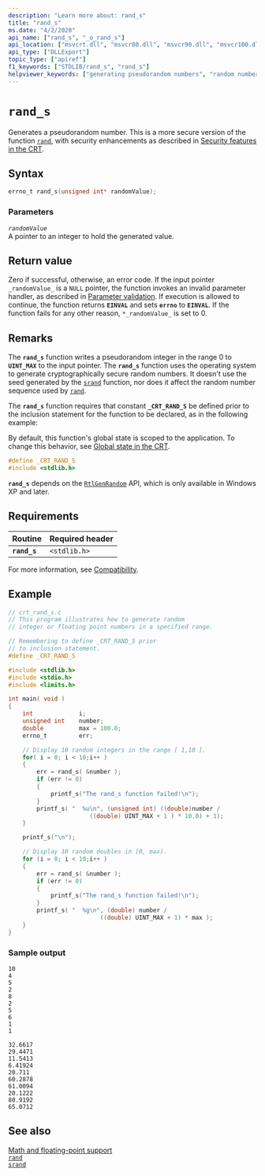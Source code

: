 ```yaml
---
description: "Learn more about: rand_s"
title: "rand_s"
ms.date: "4/2/2020"
api_name: ["rand_s", "_o_rand_s"]
api_location: ["msvcrt.dll", "msvcr80.dll", "msvcr90.dll", "msvcr100.dll", "msvcr100_clr0400.dll", "msvcr110.dll", "msvcr110_clr0400.dll", "msvcr120.dll", "msvcr120_clr0400.dll", "ucrtbase.dll", "api-ms-win-crt-utility-l1-1-0.dll", "api-ms-win-crt-private-l1-1-0.dll"]
api_type: ["DLLExport"]
topic_type: ["apiref"]
f1_keywords: ["STDLIB/rand_s", "rand_s"]
helpviewer_keywords: ["generating pseudorandom numbers", "random numbers, cryptographically secure", "random numbers, generating", "rand_s function", "numbers, pseudorandom", "cryptographically secure random numbers", "pseudorandom numbers", "numbers, generating pseudorandom"]
---
```

# `rand_s`

Generates a pseudorandom number. This is a more secure version of the function [`rand`](rand.md), with security enhancements as described in [Security features in the CRT](../security-features-in-the-crt.md).

## Syntax

```C
errno_t rand_s(unsigned int* randomValue);
```

### Parameters

*`randomValue`*\
A pointer to an integer to hold the generated value.

## Return value

Zero if successful, otherwise, an error code. If the input pointer `_randomValue_` is a `NULL` pointer, the function invokes an invalid parameter handler, as described in [Parameter validation](../parameter-validation.md). If execution is allowed to continue, the function returns **`EINVAL`** and sets **`errno`** to **`EINVAL`**. If the function fails for any other reason, `*_randomValue_` is set to 0.

## Remarks

The **`rand_s`** function writes a pseudorandom integer in the range 0 to **`UINT_MAX`** to the input pointer. The **`rand_s`** function uses the operating system to generate cryptographically secure random numbers. It doesn't use the seed generated by the [`srand`](srand.md) function, nor does it affect the random number sequence used by [`rand`](rand.md).

The **`rand_s`** function requires that constant **`_CRT_RAND_S`** be defined prior to the inclusion statement for the function to be declared, as in the following example:

By default, this function's global state is scoped to the application. To change this behavior, see [Global state in the CRT](../global-state.md).

```C
#define _CRT_RAND_S
#include <stdlib.h>
```

**`rand_s`** depends on the [`RtlGenRandom`](/windows/win32/api/ntsecapi/nf-ntsecapi-rtlgenrandom) API, which is only available in Windows XP and later.

## Requirements

|Routine|Required header|
|-------------|---------------------|
|**`rand_s`**|`<stdlib.h>`|

For more information, see [Compatibility](../compatibility.md).

## Example

```C
// crt_rand_s.c
// This program illustrates how to generate random
// integer or floating point numbers in a specified range.

// Remembering to define _CRT_RAND_S prior
// to inclusion statement.
#define _CRT_RAND_S

#include <stdlib.h>
#include <stdio.h>
#include <limits.h>

int main( void )
{
    int             i;
    unsigned int    number;
    double          max = 100.0;
    errno_t         err;

    // Display 10 random integers in the range [ 1,10 ].
    for( i = 0; i < 10;i++ )
    {
        err = rand_s( &number );
        if (err != 0)
        {
            printf_s("The rand_s function failed!\n");
        }
        printf_s( "  %u\n", (unsigned int) ((double)number /
                       ((double) UINT_MAX + 1 ) * 10.0) + 1);
    }

    printf_s("\n");

    // Display 10 random doubles in [0, max).
    for (i = 0; i < 10;i++ )
    {
        err = rand_s( &number );
        if (err != 0)
        {
            printf_s("The rand_s function failed!\n");
        }
        printf_s( "  %g\n", (double) number /
                          ((double) UINT_MAX + 1) * max );
    }
}
```

### Sample output

```Output
10
4
5
2
8
2
5
6
1
1

32.6617
29.4471
11.5413
6.41924
20.711
60.2878
61.0094
20.1222
80.9192
65.0712
```

## See also

[Math and floating-point support](../floating-point-support.md)\
[`rand`](rand.md)\
[`srand`](srand.md)
